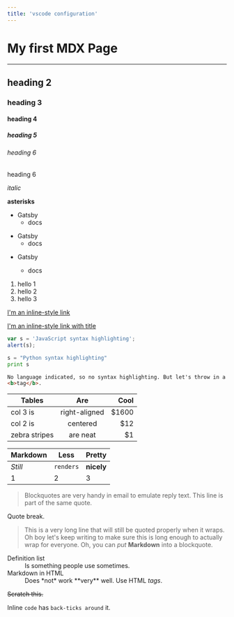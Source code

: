 ```yaml
---
title: 'vscode configuration'
---
```


# My first MDX Page

---

## heading 2

### heading 3

#### heading 4

##### heading 5

###### heading 6

heading 6

_italic_

**asterisks**

- Gatsby
  - docs

* Gatsby
  - docs

- Gatsby

  - docs

1. hello 1
2. hello 2
3. hello 3

[I'm an inline-style link](https://www.google.com)

[I'm an inline-style link with title](https://www.google.com "Google's Homepage")

```javascript
var s = 'JavaScript syntax highlighting';
alert(s);
```

```python
s = "Python syntax highlighting"
print s
```

```html
No language indicated, so no syntax highlighting. But let's throw in a
<b>tag</b>.
```

| Tables        |      Are      |  Cool |
| ------------- | :-----------: | ----: |
| col 3 is      | right-aligned | $1600 |
| col 2 is      |   centered    |   $12 |
| zebra stripes |   are neat    |    $1 |

| Markdown | Less      | Pretty     |
| -------- | --------- | ---------- |
| _Still_  | `renders` | **nicely** |
| 1        | 2         | 3          |

> Blockquotes are very handy in email to emulate reply text.
> This line is part of the same quote.

Quote break.

> This is a very long line that will still be quoted properly when it wraps. Oh boy let's keep writing to make sure this is long enough to actually wrap for everyone. Oh, you can _put_ **Markdown** into a blockquote.

<dl>
  <dt>Definition list</dt>
  <dd>Is something people use sometimes.</dd>

  <dt>Markdown in HTML</dt>
  <dd>Does *not* work **very** well. Use HTML <em>tags</em>.</dd>
</dl>

~~Scratch this.~~

Inline `code` has `back-ticks around` it.

